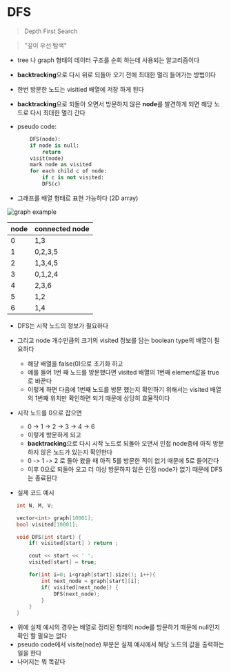 # DFS
 > Depth First Search

 > "깊이 우선 탐색"

 - tree 나 graph 형태의 데이터 구조를 순회 하는데 사용되는 알고리즘이다

 - **backtracking**으로 다시 위로 되돌아 오기 전에 최대한 멀리 들어가는 방법이다

 - 한번 방문한 노드는 visitied 배열에 저장 하게 된다
 
 - **backtracking**으로 되돌아 오면서 방문하지 않은 **node**를 발견하게 되면 해당 노드로 다시 최대한 멀리 간다

 - pseudo code:
    ```python
        DFS(node):
        if node is null:
            return
        visit(node)
        mark node as visited
        for each child c of node:
            if c is not visited:
            DFS(c)
    ```

 - 그래프를 배열 형태로 표현 가능하다 (2D array)

![graph example](https://static.javatpoint.com/ds/images/bfs-vs-dfs.png)


| node | connected node |
| - | - |
| 0 | 1,3 |
| 1 | 0,2,3,5 |
| 2 | 1,3,4,5 |
| 3 | 0,1,2,4 |
| 4 | 2,3,6 |
| 5 | 1,2 |
| 6 | 1,4 |


 - DFS는 시작 노드의 정보가 필요하다

 - 그리고 node 개수만큼의 크기의 visited 정보를 담는 boolean type의 배열이 필요하다
     - 해당 배열을 false(0)으로 초기화 하고
     - 예를 들어 1번 째 노드를 방문했다면 visited 배열의 1번째 element값을 true로 바꾼다
     - 이렇게 하면 다음에 1번째 노드를 방문 했는지 확인하기 위해서는 visited 배열의 1번째 위치만 확인하면 되기 때문에 상당히 효율적이다

 - 시작 노드를 0으로 잡으면
     - 0 -> 1 -> 2 -> 3 -> 4 -> 6
     - 이렇게 방문하게 되고
     - **backtracking**으로 다시 시작 노드로 되돌아 오면서 인접 node중에 아직 방문하지 않은 노드가 있는지 확인한다
     - 0 -> 1 -> 2 로 돌아 왔을 때 아직 5를 방문한 적이 없기 때문에 5로 들어간다
     - 이후 0으로 되돌아 오고 더 이상 방문하지 않은 인접 node가 없기 때문에 DFS는 종료된다

 - 실제 코드 예시
 ```cpp
    int N, M, V;

    vector<int> graph[10001];
    bool visited[10001];

    void DFS(int start) {
        if( visited[start] ) return ;

        cout << start << ' ';
        visited[start] = true;

        for(int i=0; i<graph[start].size(); i++){
            int next_node = graph[start][i];
            if( visited[next_node]) {
                DFS(next_node);
            }
        }
    }
 ```

 - 위에 실제 예시의 경우는 배열로 정리된 형태의 node를 방문하기 때문에 null인지 확인 할 필요는 없다
 - pseudo code에서 visite(node) 부분은 실제 예시에서 해당 노드의 값을 출력하는 일을 한다
 - 나머지는 뭐 똑같다


